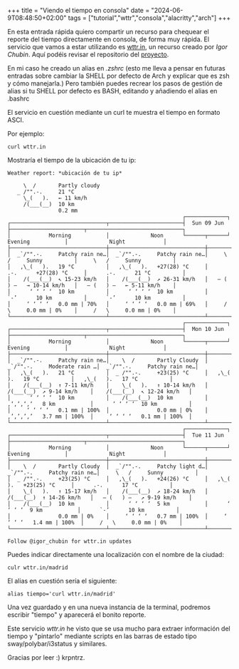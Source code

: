 +++
title = "Viendo el tiempo en consola"
date = "2024-06-9T08:48:50+02:00"
tags = ["tutorial","wttr","consola","alacritty","arch"]
+++

En esta entrada rápida quiero compartir un recurso para chequear el reporte del tiempo directamente en consola, de forma muy rápida.
El servicio que vamos a estar utilizando es [wttr.in](wwttr.in), un recurso creado por *Igor Chubin*.
Aquí podéis revisar el repositorio del [proyecto](https://github.com/chubin/wttr.in).

En mi caso he creado un alias en *.zshrc* (esto me lleva a pensar en futuras entradas sobre cambiar la SHELL por defecto de Arch y explicar que es zsh y cómo manejarla.)
Pero también puedes recrear los pasos de gestión de alias si tu SHELL por defecto es BASH, editando y añadiendo el alias en .bashrc

El servicio en cuestión mediante un curl te muestra el tiempo en formato ASCI.

Por ejemplo:
```
curl wttr.in
```
Mostraría el tiempo de la ubicación de tu ip:

```
Weather report: *ubicación de tu ip*

     \  /       Partly cloudy
   _ /"".-.     21 °C
     \_(   ).   ← 11 km/h
     /(___(__)  10 km
                0.2 mm
                                                       ┌─────────────┐
┌──────────────────────────────┬───────────────────────┤  Sun 09 Jun ├───────────────────────┬──────────────────────────────┐
│            Morning           │             Noon      └──────┬──────┘     Evening           │             Night            │
├──────────────────────────────┼──────────────────────────────┼──────────────────────────────┼──────────────────────────────┤
│  _`/"".-.     Patchy rain ne…│  _`/"".-.     Patchy rain ne…│     \   /     Sunny          │     \   /     Sunny          │
│   ,\_(   ).   19 °C          │   ,\_(   ).   +27(28) °C     │      .-.      +27(28) °C     │      .-.      21 °C          │
│    /(___(__)  ↖ 15-23 km/h   │    /(___(__)  ↗ 26-31 km/h   │   ― (   ) ―   → 10-14 km/h   │   ― (   ) ―   ← 5-11 km/h    │
│      ‘ ‘ ‘ ‘  10 km          │      ‘ ‘ ‘ ‘  10 km          │      `-’      10 km          │      `-’      10 km          │
│     ‘ ‘ ‘ ‘   0.0 mm | 70%   │     ‘ ‘ ‘ ‘   0.0 mm | 69%   │     /   \     0.0 mm | 0%    │     /   \     0.0 mm | 0%    │
└──────────────────────────────┴──────────────────────────────┴──────────────────────────────┴──────────────────────────────┘
                                                       ┌─────────────┐
┌──────────────────────────────┬───────────────────────┤  Mon 10 Jun ├───────────────────────┬──────────────────────────────┐
│            Morning           │             Noon      └──────┬──────┘     Evening           │             Night            │
├──────────────────────────────┼──────────────────────────────┼──────────────────────────────┼──────────────────────────────┤
│  _`/"".-.     Patchy rain ne…│    \  /       Partly Cloudy  │  _`/"".-.     Moderate rain …│  _`/"".-.     Patchy rain ne…│
│   ,\_(   ).   21 °C          │  _ /"".-.     +23(25) °C     │   ,\_(   ).   19 °C          │   ,\_(   ).   17 °C          │
│    /(___(__)  ↑ 7-11 km/h    │    \_(   ).   ↑ 10-14 km/h   │    /(___(__)  ↗ 9-14 km/h    │    /(___(__)  ↖ 12-24 km/h   │
│      ‘ ‘ ‘ ‘  10 km          │    /(___(__)  10 km          │    ‚‘‚‘‚‘‚‘   8 km           │      ‘ ‘ ‘ ‘  10 km          │
│     ‘ ‘ ‘ ‘   0.1 mm | 100%  │               0.0 mm | 0%    │    ‚’‚’‚’‚’   3.7 mm | 100%  │     ‘ ‘ ‘ ‘   0.1 mm | 100%  │
└──────────────────────────────┴──────────────────────────────┴──────────────────────────────┴──────────────────────────────┘
                                                       ┌─────────────┐
┌──────────────────────────────┬───────────────────────┤  Tue 11 Jun ├───────────────────────┬──────────────────────────────┐
│            Morning           │             Noon      └──────┬──────┘     Evening           │             Night            │
├──────────────────────────────┼──────────────────────────────┼──────────────────────────────┼──────────────────────────────┤
│    \  /       Partly Cloudy  │  _`/"".-.     Patchy light d…│  _`/"".-.     Patchy rain ne…│     \   /     Sunny          │
│  _ /"".-.     +23(25) °C     │   ,\_(   ).   +24(26) °C     │   ,\_(   ).   +23(25) °C     │      .-.      17 °C          │
│    \_(   ).   ↑ 15-17 km/h   │    /(___(__)  ↗ 18-24 km/h   │    /(___(__)  ↑ 14-26 km/h   │   ― (   ) ―   ↗ 9-19 km/h    │
│    /(___(__)  10 km          │      ‘ ‘ ‘ ‘  5 km           │      ‘ ‘ ‘ ‘  9 km           │      `-’      10 km          │
│               0.0 mm | 0%    │     ‘ ‘ ‘ ‘   0.7 mm | 100%  │     ‘ ‘ ‘ ‘   1.4 mm | 100%  │     /   \     0.0 mm | 0%    │
└──────────────────────────────┴──────────────────────────────┴──────────────────────────────┴──────────────────────────────┘

Follow @igor_chubin for wttr.in updates

```

Puedes indicar directamente una localización con el nombre de la ciudad:
```
culr wttr.in/madrid
```

El alias en cuestión sería el siguiente:
```
alias tiempo='curl wttr.in/madrid'
```
Una vez guardado y en una nueva instancia de la terminal, podremos escribir "tiempo" y aparecerá el bonito reporte.

Este servicio *wttr.in* he visto que se usa mucho para extraer información del tiempo y "pintarlo" mediante scripts en las barras de estado tipo sway/polybar/i3status y similares.

Gracias por leer :)
krpntrz.






